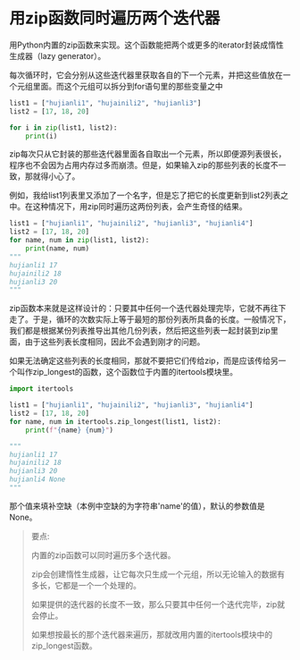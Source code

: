 # 用zip函数同时遍历两个迭代器

用Python内置的zip函数来实现。这个函数能把两个或更多的iterator封装成惰性生成器（lazy generator）。

每次循环时，它会分别从这些迭代器里获取各自的下一个元素，并把这些值放在一个元组里面。而这个元组可以拆分到for语句里的那些变量之中



```python
list1 = ["hujianli1", "hujainili2", "hujianli3"]
list2 = [17, 18, 20]

for i in zip(list1, list2):
    print(i)
```

zip每次只从它封装的那些迭代器里面各自取出一个元素，所以即便源列表很长，程序也不会因为占用内存过多而崩溃。但是，如果输入zip的那些列表的长度不一致，那就得小心了。

例如，我给list1列表里又添加了一个名字，但是忘了把它的长度更新到list2列表之中。在这种情况下，用zip同时遍历这两份列表，会产生奇怪的结果。

```python
list1 = ["hujianli1", "hujainili2", "hujianli3", "hujianli4"]
list2 = [17, 18, 20]
for name, num in zip(list1, list2):
    print(name, num)
"""
hujianli1 17
hujainili2 18
hujianli3 20
"""
```

zip函数本来就是这样设计的：只要其中任何一个迭代器处理完毕，它就不再往下走了。于是，循环的次数实际上等于最短的那份列表所具备的长度。一般情况下，我们都是根据某份列表推导出其他几份列表，然后把这些列表一起封装到zip里面，由于这些列表长度相同，因此不会遇到刚才的问题。



如果无法确定这些列表的长度相同，那就不要把它们传给zip，而是应该传给另一个叫作zip_longest的函数，这个函数位于内置的itertools模块里。

```python
import itertools

list1 = ["hujianli1", "hujainili2", "hujianli3", "hujianli4"]
list2 = [17, 18, 20]
for name, num in itertools.zip_longest(list1, list2):
    print(f"{name} {num}")

"""
hujianli1 17
hujainili2 18
hujianli3 20
hujianli4 None
"""
```

那个值来填补空缺（本例中空缺的为字符串'name'的值），默认的参数值是None。



> 要点:
>
> 内置的zip函数可以同时遍历多个迭代器。
>
> zip会创建惰性生成器，让它每次只生成一个元组，所以无论输入的数据有多长，它都是一个一个处理的。
>
> 如果提供的迭代器的长度不一致，那么只要其中任何一个迭代完毕，zip就会停止。
>
> 如果想按最长的那个迭代器来遍历，那就改用内置的itertools模块中的zip_longest函数。